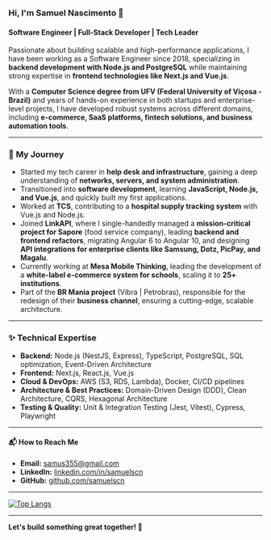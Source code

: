 ### Hi, I'm Samuel Nascimento 👋

#### **Software Engineer | Full-Stack Developer | Tech Leader**

Passionate about building scalable and high-performance applications, I have been working as a Software Engineer since 2018, specializing in **backend development with Node.js and PostgreSQL** while maintaining strong expertise in **frontend technologies like Next.js and Vue.js**.

With a **Computer Science degree from UFV (Federal University of Viçosa - Brazil)** and years of hands-on experience in both startups and enterprise-level projects, I have developed robust systems across different domains, including **e-commerce, SaaS platforms, fintech solutions, and business automation tools**.

---

### 💪 **My Journey**

- Started my tech career in **help desk and infrastructure**, gaining a deep understanding of **networks, servers, and system administration**.
- Transitioned into **software development**, learning **JavaScript, Node.js, and Vue.js**, and quickly built my first applications.
- Worked at **TCS**, contributing to a **hospital supply tracking system** with Vue.js and Node.js.
- Joined **LinkAPI**, where I single-handedly managed a **mission-critical project for Sapore** (food service company), leading **backend and frontend refactors**, migrating Angular 6 to Angular 10, and designing **API integrations for enterprise clients like Samsung, Dotz, PicPay, and Magalu**.
- Currently working at **Mesa Mobile Thinking**, leading the development of a **white-label e-commerce system for schools**, scaling it to **25+ institutions**.
- Part of the **BR Mania project** (Vibra | Petrobras), responsible for the redesign of their **business channel**, ensuring a cutting-edge, scalable architecture.

---

### ✨ **Technical Expertise**

- **Backend:** Node.js (NestJS, Express), TypeScript, PostgreSQL, SQL optimization, Event-Driven Architecture
- **Frontend:** Next.js, React.js, Vue.js
- **Cloud & DevOps:** AWS (S3, RDS, Lambda), Docker, CI/CD pipelines
- **Architecture & Best Practices:** Domain-Driven Design (DDD), Clean Architecture, CQRS, Hexagonal Architecture
- **Testing & Quality:** Unit & Integration Testing (Jest, Vitest), Cypress, Playwright

---

#### 📬 **How to Reach Me**
- **Email:** [samus355@gmail.com](mailto:samus355@gmail.com)
- **LinkedIn:** [linkedin.com/in/samuelscn](https://www.linkedin.com/in/samuelscn)
- **GitHub:** [github.com/samuelscn](https://github.com/samuelscn)

---

[![Top Langs](https://github-readme-stats.vercel.app/api/top-langs/?username=samuelscn&layout=compact)](https://github.com/anuraghazra/github-readme-stats)

---

**Let's build something great together! 🚀**
